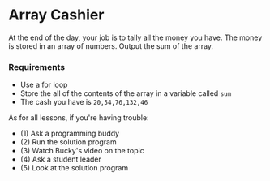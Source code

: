 # Array Cashier

At the end of the day, your job is to tally all the money you have. The money is stored in an array of numbers. Output the sum of the array.

### Requirements

+ Use a for loop
+ Store the all of the contents of the array in a variable called `sum`
+ The cash you have is `20,54,76,132,46`

As for all lessons, if you're having trouble:
- (1) Ask a programming buddy
- (2) Run the solution program
- (3) Watch Bucky's video on the topic
- (4) Ask a student leader
- (5) Look at the solution program